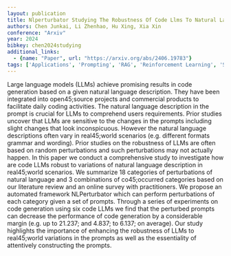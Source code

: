 ```yaml
---
layout: publication
title: Nlperturbator Studying The Robustness Of Code Llms To Natural Language Variations
authors: Chen Junkai, Li Zhenhao, Hu Xing, Xia Xin
conference: "Arxiv"
year: 2024
bibkey: chen2024studying
additional_links:
  - {name: "Paper", url: "https://arxiv.org/abs/2406.19783"}
tags: ['Applications', 'Prompting', 'RAG', 'Reinforcement Learning', 'Security', 'Survey Paper', 'Tools']
---
```

Large language models (LLMs) achieve promising results in code generation based on a given natural language description. They have been integrated into open45;source projects and commercial products to facilitate daily coding activities. The natural language description in the prompt is crucial for LLMs to comprehend users requirements. Prior studies uncover that LLMs are sensitive to the changes in the prompts including slight changes that look inconspicuous. However the natural language descriptions often vary in real45;world scenarios (e.g. different formats grammar and wording). Prior studies on the robustness of LLMs are often based on random perturbations and such perturbations may not actually happen. In this paper we conduct a comprehensive study to investigate how are code LLMs robust to variations of natural language description in real45;world scenarios. We summarize 18 categories of perturbations of natural language and 3 combinations of co45;occurred categories based on our literature review and an online survey with practitioners. We propose an automated framework NLPerturbator which can perform perturbations of each category given a set of prompts. Through a series of experiments on code generation using six code LLMs we find that the perturbed prompts can decrease the performance of code generation by a considerable margin (e.g. up to 21.237; and 4.837; to 6.137; on average). Our study highlights the importance of enhancing the robustness of LLMs to real45;world variations in the prompts as well as the essentiality of attentively constructing the prompts.
